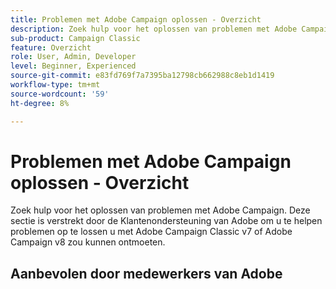 ```yaml
---
title: Problemen met Adobe Campaign oplossen - Overzicht
description: Zoek hulp voor het oplossen van problemen met Adobe Campaign.
sub-product: Campaign Classic
feature: Overzicht
role: User, Admin, Developer
level: Beginner, Experienced
source-git-commit: e83fd769f7a7395ba12798cb662988c8eb1d1419
workflow-type: tm+mt
source-wordcount: '59'
ht-degree: 8%

---
```



# Problemen met Adobe Campaign oplossen - Overzicht

Zoek hulp voor het oplossen van problemen met Adobe Campaign. Deze sectie is verstrekt door de Klantenondersteuning van Adobe om u te helpen problemen op te lossen u met Adobe Campaign Classic v7 of Adobe Campaign v8 zou kunnen ontmoeten.

## Aanbevolen door medewerkers van Adobe
